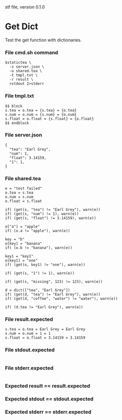 stf file, version 0.1.0

# Get Dict

Test the get function with dictionaries.

### File cmd.sh command

~~~
$statictea \
  -s server.json \
  -o shared.tea \
  -t tmpl.txt \
  -r result \
  >stdout 2>stderr
~~~

### File tmpl.txt

~~~
$$ block
s.tea = o.tea = {s.tea} = {o.tea}
s.num = o.num = {s.num} = {o.num}
s.float = o.float = {s.float} = {o.float}
$$ endblock
~~~

### File server.json

~~~
{
  "tea": "Earl Grey",
  "num": 1,
  "float": 3.14159,
  "1": 1,
}
~~~

### File shared.tea

~~~
e = "test failed"
o.tea = s.tea
o.num = s.num
o.float = s.float

if( (get(s, "tea") != "Earl Grey"), warn(e))
if( (get(s, "num") != 1), warn(e))
if( (get(s, "float") != 3.14159), warn(e))

o["a"] = "apple"
if( (o.a != "apple"), warn(e))

key = "b"
o[key] = "banana"
if( (o.b != "banana"), warn(e))

key1 = "key1"
o[key1] = "one"
if( (get(o, key1) != "one"), warn(e))

if( (get(s, "1") != 1), warn(e))

if( (get(s, "missing", 123) != 123), warn(e))

d = dict(["tea", "Earl Grey"])
if( (get(d, "tea") != "Earl Grey"), warn(e))
if( (get(d, "coffee", "water") != "water"), warn(e))

if( (d.tea != "Earl Grey"), warn(e))

~~~

### File result.expected

~~~
s.tea = o.tea = Earl Grey = Earl Grey
s.num = o.num = 1 = 1
s.float = o.float = 3.14159 = 3.14159
~~~

### File stdout.expected

~~~
~~~

### File stderr.expected

~~~
~~~

### Expected result == result.expected
### Expected stdout == stdout.expected
### Expected stderr == stderr.expected
